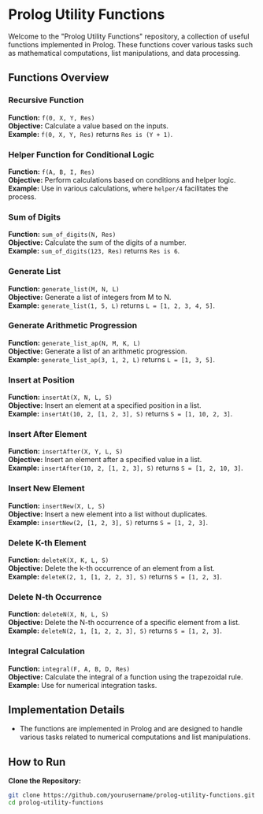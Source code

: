# Prolog Utility Functions

Welcome to the "Prolog Utility Functions" repository, a collection of useful functions implemented in Prolog. These functions cover various tasks such as mathematical computations, list manipulations, and data processing.

## Functions Overview

### Recursive Function
**Function:** `f(0, X, Y, Res)`  
**Objective:** Calculate a value based on the inputs.  
**Example:** `f(0, X, Y, Res)` returns `Res is (Y + 1)`.

### Helper Function for Conditional Logic
**Function:** `f(A, B, I, Res)`  
**Objective:** Perform calculations based on conditions and helper logic.  
**Example:** Use in various calculations, where `helper/4` facilitates the process.

### Sum of Digits
**Function:** `sum_of_digits(N, Res)`  
**Objective:** Calculate the sum of the digits of a number.  
**Example:** `sum_of_digits(123, Res)` returns `Res is 6`.

### Generate List
**Function:** `generate_list(M, N, L)`  
**Objective:** Generate a list of integers from M to N.  
**Example:** `generate_list(1, 5, L)` returns `L = [1, 2, 3, 4, 5]`.

### Generate Arithmetic Progression
**Function:** `generate_list_ap(N, M, K, L)`  
**Objective:** Generate a list of an arithmetic progression.  
**Example:** `generate_list_ap(3, 1, 2, L)` returns `L = [1, 3, 5]`.

### Insert at Position
**Function:** `insertAt(X, N, L, S)`  
**Objective:** Insert an element at a specified position in a list.  
**Example:** `insertAt(10, 2, [1, 2, 3], S)` returns `S = [1, 10, 2, 3]`.

### Insert After Element
**Function:** `insertAfter(X, Y, L, S)`  
**Objective:** Insert an element after a specified value in a list.  
**Example:** `insertAfter(10, 2, [1, 2, 3], S)` returns `S = [1, 2, 10, 3]`.

### Insert New Element
**Function:** `insertNew(X, L, S)`  
**Objective:** Insert a new element into a list without duplicates.  
**Example:** `insertNew(2, [1, 2, 3], S)` returns `S = [1, 2, 3]`.

### Delete K-th Element
**Function:** `deleteK(X, K, L, S)`  
**Objective:** Delete the k-th occurrence of an element from a list.  
**Example:** `deleteK(2, 1, [1, 2, 2, 3], S)` returns `S = [1, 2, 3]`.

### Delete N-th Occurrence
**Function:** `deleteN(X, N, L, S)`  
**Objective:** Delete the N-th occurrence of a specific element from a list.  
**Example:** `deleteN(2, 1, [1, 2, 2, 3], S)` returns `S = [1, 2, 3]`.

### Integral Calculation
**Function:** `integral(F, A, B, D, Res)`  
**Objective:** Calculate the integral of a function using the trapezoidal rule.  
**Example:** Use for numerical integration tasks.

## Implementation Details
- The functions are implemented in Prolog and are designed to handle various tasks related to numerical computations and list manipulations.

## How to Run
**Clone the Repository:**
```bash
git clone https://github.com/yourusername/prolog-utility-functions.git
cd prolog-utility-functions
